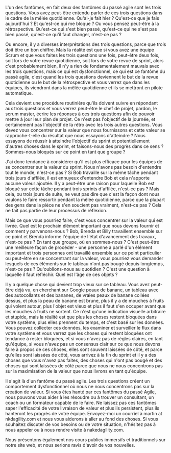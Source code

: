 L'un des fantômes, en fait deux des fantômes du passé agile sont les trois questions. Vous avez peut-être entendu parler de ces trois questions dans le cadre de la mêlée quotidienne. Qu'ai-je fait hier ? Qu'est-ce que je fais aujourd'hui ? Et qu'est-ce qui me bloque ? Ou vous pensez peut-être à la rétrospective. Qu'est-ce qui s'est bien passé, qu'est-ce qui ne s'est pas bien passé, qu'est-ce qu'il faut changer, n'est-ce pas ? 

Ou encore, il y a diverses interprétations des trois questions, parce que trois doit être un bon chiffre. Mais la réalité est que si vous avez une équipe Scrum et que vous faites les trois questions une fois, peut-être deux fois, soit lors de votre revue quotidienne, soit lors de votre revue de sprint, alors c'est probablement bien, il n'y a rien de fondamentalement mauvais avec les trois questions, mais ce qui est dysfonctionnel, ce qui est ce fantôme du passé agile, c'est quand les trois questions deviennent le but de la revue quotidienne ou le but de la rétrospective et vous verrez que dans les équipes, ils viendront dans la mêlée quotidienne et ils se mettront en pilote automatique. 

Cela devient une procédure routinière qu'ils doivent suivre en répondant aux trois questions et vous verrez peut-être le chef de projet, pardon, le scrum master, écrire les réponses à ces trois questions afin de pouvoir mettre à jour leur plan de projet. Ce n'est pas l'objectif de la journée, et certainement pas l'objectif de la rétro avec les trois autres questions. Vous devez vous concentrer sur la valeur que nous fournissons et cette valeur se rapproche-t-elle du résultat que nous essayons d'atteindre ? Nous essayons de réussir à atteindre l'objectif du sprint et potentiellement d'autres choses dans le sprint, et faisons-nous des progrès dans ce sens ? Sommes-nous bloqués sur ce point en tant que groupe ? 

J'ai donc tendance à considérer qu'il est plus efficace pour les équipes de se concentrer sur la valeur du sprint. Nous n'avons pas besoin d'entendre tout le monde, n'est-ce pas ? Si Bob travaille sur la même tâche pendant trois jours d'affilée, il est ennuyeux d'entendre Bob et cela n'apporte aucune valeur ajoutée. Il y a peut-être une raison pour laquelle Bob est bloqué sur cette tâche pendant trois sprints d'affilée, n'est-ce pas ? Mais cela, ou trois jours de suite, ne veut pas dire que c'est la façon dont nous voulons le faire ressortir pendant la mêlée quotidienne, parce que la plupart des gens dans la pièce ne s'en soucient pas vraiment, n'est-ce pas ? Cela ne fait pas partie de leur processus de réflexion. 

Mais ce que vous pourriez faire, c'est vous concentrer sur la valeur qui est livrée. Quel est le prochain élément important que nous devons fournir et comment y parvenons-nous ? Bob, Brenda et Billy travaillent ensemble sur ce point et Brenda informe l'équipe de l'état d'avancement des travaux, n'est-ce pas ? En tant que groupe, où en sommes-nous ? C'est peut-être une meilleure façon de procéder - une personne a parlé d'un élément important et trois personnes ont travaillé ensemble sur ce point particulier ou peut-être en se concentrant sur la valeur, vous pourriez vous demander lesquels de ces éléments sur le tableau n'ont pas bougé depuis longtemps, n'est-ce pas ? Qu'oublions-nous au quotidien ? C'est une question à laquelle il faut réfléchir. Quel est l'âge de ces objets ? 

Il y a quelque chose qui devient trop vieux sur ce tableau. Vous avez peut-être déjà vu, en cherchant sur Google peaux de banane, un tableau avec des autocollants et des bananes, de vraies peaux de banane collées dessus, et plus la peau de banane est brune, plus il y a de mouches à fruits qui volent autour, plus l'objet est vieux et plus il faut s'en occuper avant que les mouches à fruits ne sortent. Ce n'est qu'une indication visuelle arbitraire et stupide, mais la réalité est que plus les choses restent bloquées dans votre système, plus elles prennent du temps, et c'est basé sur les données. Vous pouvez collecter ces données, les examiner et surveiller le flux dans votre système et vous verrez que les choses qui restent bloquées ont tendance à rester bloquées, et si vous n'avez pas de règles claires, en tant qu'équipe, si vous n'avez pas un consensus clair sur ce que nous devons faire à propos de ces choses, elles sont souvent laissées de côté, et parce qu'elles sont laissées de côté, vous arrivez à la fin du sprint et il y a des choses que vous n'avez pas faites, des choses qui n'ont pas bougé et des choses qui sont laissées de côté parce que nous ne nous concentrons pas sur la maximisation de la valeur que nous livrons en tant qu'équipe. 

Il s'agit là d'un fantôme du passé agile. Les trois questions créent un comportement dysfonctionnel où nous ne nous concentrons pas sur la création de valeur. Si vous êtes hanté par ces fantômes du passé Agile, nous pouvons vous aider à les résoudre ou à trouver un consultant, un coach ou un formateur capable de le faire. Ne laissez pas ces fantômes saper l'efficacité de votre livraison de valeur et plus ils persistent, plus ils hanteront les progrès de votre équipe. Envoyez-moi un courriel à martin at nkdagility.com et nous vous aiderons à aller au fond des choses. Si vous souhaitez discuter de vos besoins ou de votre situation, n'hésitez pas à nous appeler ou à nous rendre visite à nakedagility.com. 

Nous présentons également nos cours publics immersifs et traditionnels sur notre site web, et nous serions ravis d'avoir de vos nouvelles.